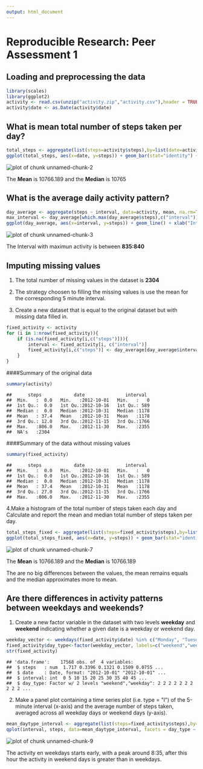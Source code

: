 ```yaml
---
output: html_document
---
```

# Reproducible Research: Peer Assessment 1


## Loading and preprocessing the data

```r
library(scales)
library(ggplot2)
activity <- read.csv(unzip("activity.zip","activity.csv"),header = TRUE)
activity$date <- as.Date(activity$date)
```

## What is mean total number of steps taken per day?


```r
total_steps <- aggregate(list(steps=activity$steps),by=list(date=activity$date),FUN="sum")
ggplot(total_steps, aes(x=date, y=steps)) + geom_bar(stat="identity") + scale_x_date(labels = date_format("%m-%Y")) + xlab("Date") + ylab("Total steps")
```

![plot of chunk unnamed-chunk-2](figure/unnamed-chunk-2.png) 

The **Mean** is  10766.189 and the **Median** is 10765

## What is the average daily activity pattern?

```r
day_average <- aggregate(steps ~ interval, data=activity, mean, na.rm=TRUE, na.action=na.pass)
max_interval <- day_average[which.max(day_average$steps),c("interval")]
ggplot(day_average, aes(x=interval, y=steps)) + geom_line() + xlab("Interval") + ylab("Mean Steps") + geom_vline(xintercept=max_interval,colour="red")
```

![plot of chunk unnamed-chunk-3](figure/unnamed-chunk-3.png) 

The Interval with maximun activity is between **835:840**

## Imputing missing values
1. The total number of missing values in the dataset is **2304**
2. The strategy choosen to filling the missing values is use the mean for the corresponding 5 minute interval.


3. Create a new dataset that is equal to the original dataset but with missing data filled in.

```r
fixed_activity <- activity
for (i in 1:nrow(fixed_activity)){
    if (is.na(fixed_activity[i,c("steps")])){
        interval <- fixed_activity[i, c("interval")]
        fixed_activity[i,c("steps")] <- day_average[day_average$interval==interval,c("steps")]
    }
}
```
####Summary of the original data

```r
summary(activity)
```

```
##      steps            date               interval   
##  Min.   :  0.0   Min.   :2012-10-01   Min.   :   0  
##  1st Qu.:  0.0   1st Qu.:2012-10-16   1st Qu.: 589  
##  Median :  0.0   Median :2012-10-31   Median :1178  
##  Mean   : 37.4   Mean   :2012-10-31   Mean   :1178  
##  3rd Qu.: 12.0   3rd Qu.:2012-11-15   3rd Qu.:1766  
##  Max.   :806.0   Max.   :2012-11-30   Max.   :2355  
##  NA's   :2304
```
####Summary of the data without missing values

```r
summary(fixed_activity)
```

```
##      steps            date               interval   
##  Min.   :  0.0   Min.   :2012-10-01   Min.   :   0  
##  1st Qu.:  0.0   1st Qu.:2012-10-16   1st Qu.: 589  
##  Median :  0.0   Median :2012-10-31   Median :1178  
##  Mean   : 37.4   Mean   :2012-10-31   Mean   :1178  
##  3rd Qu.: 27.0   3rd Qu.:2012-11-15   3rd Qu.:1766  
##  Max.   :806.0   Max.   :2012-11-30   Max.   :2355
```

4.Make a histogram of the total number of steps taken each day and Calculate and report the mean and median total number of steps taken per day.

```r
total_steps_fixed <- aggregate(list(steps=fixed_activity$steps),by=list(date=fixed_activity$date),FUN="sum")
ggplot(total_steps_fixed, aes(x=date, y=steps)) + geom_bar(stat="identity") + scale_x_date(labels = date_format("%m-%Y")) + xlab("Date") + ylab("Total steps")
```

![plot of chunk unnamed-chunk-7](figure/unnamed-chunk-7.png) 

The **Mean** is  10766.189 and the **Median** is 10766.189

The are no big differences between the values, the mean remains equals and the median approximates more to mean.

## Are there differences in activity patterns between weekdays and weekends?
1. Create a new factor variable in the dataset with two levels **weekday** and **weekend** indicating whether a given date is a weekday or weekend day.

```r
weekday_vector <- weekdays(fixed_activity$date) %in% c("Monday", "Tuesday", "Wednesday", "Thursday", "Friday")
fixed_activity$day_type<-factor(weekday_vector, labels=c("weekend","weekday"))
str(fixed_activity)
```

```
## 'data.frame':	17568 obs. of  4 variables:
##  $ steps   : num  1.717 0.3396 0.1321 0.1509 0.0755 ...
##  $ date    : Date, format: "2012-10-01" "2012-10-01" ...
##  $ interval: int  0 5 10 15 20 25 30 35 40 45 ...
##  $ day_type: Factor w/ 2 levels "weekend","weekday": 2 2 2 2 2 2 2 2 2 2 ...
```

2. Make a panel plot containing a time series plot (i.e. type = "l") of the 5-minute interval (x-axis) and the average number of steps taken, averaged across all weekday days or weekend days (y-axis).


```r
mean_daytype_interval <- aggregate(list(steps=fixed_activity$steps),by=list(day_type=fixed_activity$day_type,interval=fixed_activity$interval),FUN="mean")
qplot(interval, steps, data=mean_daytype_interval, facets = day_type ~ . , geom = "line",ylab = "Steps Average")
```

![plot of chunk unnamed-chunk-9](figure/unnamed-chunk-9.png) 

The activity en weekdays starts early, with a peak around 8:35, after this hour the activity in weekend days is greater than in weekdays.
